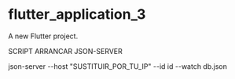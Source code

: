 # flutter_application_3

A new Flutter project.

SCRIPT ARRANCAR JSON-SERVER

json-server --host "SUSTITUIR_POR_TU_IP" --id id --watch db.json
